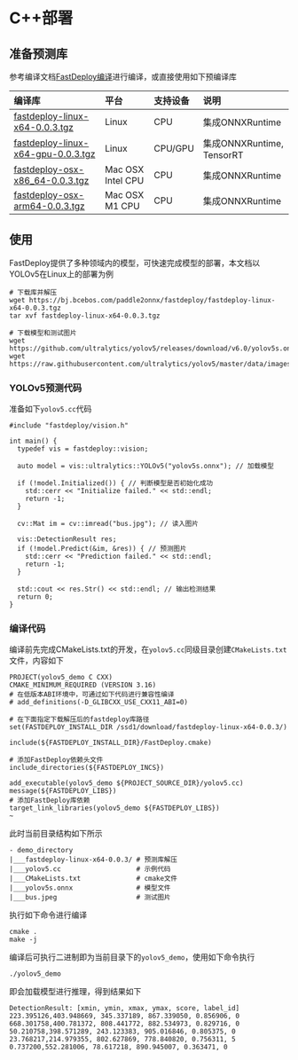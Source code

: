 # C++部署

## 准备预测库

参考编译文档[FastDeploy编译](../compile/README.md)进行编译，或直接使用如下预编译库

| 编译库 | 平台 | 支持设备 | 说明 |
|:------ | :---- | :------- | :----- |
|[fastdeploy-linux-x64-0.0.3.tgz](https://bj.bcebos.com/paddle2onnx/fastdeploy/fastdeploy-linux-x64-0.0.3.tgz) | Linux | CPU | 集成ONNXRuntime |
|[fastdeploy-linux-x64-gpu-0.0.3.tgz](https://bj.bcebos.com/paddle2onnx/fastdeploy/fastdeploy-linux-x64-gpu-0.0.3.tgz) | Linux | CPU/GPU | 集成ONNXRuntime, TensorRT |
|[fastdeploy-osx-x86_64-0.0.3.tgz](https://bj.bcebos.com/paddle2onnx/fastdeploy/fastdeploy-osx-x86_64-0.0.3.tgz) | Mac OSX Intel CPU | CPU | 集成ONNXRuntime |
|[fastdeploy-osx-arm64-0.0.3.tgz](https://bj.bcebos.com/paddle2onnx/fastdeploy/fastdeploy-osx-arm64-0.0.3.tgz) | Mac OSX M1 CPU | CPU | 集成ONNXRuntime |


## 使用

FastDeploy提供了多种领域内的模型，可快速完成模型的部署，本文档以YOLOv5在Linux上的部署为例

```
# 下载库并解压
wget https://bj.bcebos.com/paddle2onnx/fastdeploy/fastdeploy-linux-x64-0.0.3.tgz
tar xvf fastdeploy-linux-x64-0.0.3.tgz

# 下载模型和测试图片
wget https://github.com/ultralytics/yolov5/releases/download/v6.0/yolov5s.onnx
wget https://raw.githubusercontent.com/ultralytics/yolov5/master/data/images/bus.jpg
```

### YOLOv5预测代码

准备如下`yolov5.cc`代码
```
#include "fastdeploy/vision.h"

int main() {
  typedef vis = fastdeploy::vision;

  auto model = vis::ultralytics::YOLOv5("yolov5s.onnx"); // 加载模型

  if (!model.Initialized()) { // 判断模型是否初始化成功
    std::cerr << "Initialize failed." << std::endl;
    return -1;
  }

  cv::Mat im = cv::imread("bus.jpg"); // 读入图片

  vis::DetectionResult res;
  if (!model.Predict(&im, &res)) { // 预测图片
    std::cerr << "Prediction failed." << std::endl;
    return -1;
  }

  std::cout << res.Str() << std::endl; // 输出检测结果
  return 0;
}
```

### 编译代码

编译前先完成CMakeLists.txt的开发，在`yolov5.cc`同级目录创建`CMakeLists.txt`文件，内容如下
```
PROJECT(yolov5_demo C CXX)
CMAKE_MINIMUM_REQUIRED (VERSION 3.16)
# 在低版本ABI环境中，可通过如下代码进行兼容性编译
# add_definitions(-D_GLIBCXX_USE_CXX11_ABI=0)

# 在下面指定下载解压后的fastdeploy库路径
set(FASTDEPLOY_INSTALL_DIR /ssd1/download/fastdeploy-linux-x64-0.0.3/)

include(${FASTDEPLOY_INSTALL_DIR}/FastDeploy.cmake)

# 添加FastDeploy依赖头文件
include_directories(${FASTDEPLOY_INCS})

add_executable(yolov5_demo ${PROJECT_SOURCE_DIR}/yolov5.cc)
message(${FASTDEPLOY_LIBS})
# 添加FastDeploy库依赖
target_link_libraries(yolov5_demo ${FASTDEPLOY_LIBS})
~
```

此时当前目录结构如下所示
```
- demo_directory
|___fastdeploy-linux-x64-0.0.3/ # 预测库解压
|___yolov5.cc                   # 示例代码
|___CMakeLists.txt              # cmake文件
|___yolov5s.onnx                # 模型文件
|___bus.jpeg                    # 测试图片
```

执行如下命令进行编译
```
cmake .
make -j
```
编译后可执行二进制即为当前目录下的`yolov5_demo`，使用如下命令执行
```
./yolov5_demo
```

即会加载模型进行推理，得到结果如下
```
DetectionResult: [xmin, ymin, xmax, ymax, score, label_id]
223.395126,403.948669, 345.337189, 867.339050, 0.856906, 0
668.301758,400.781372, 808.441772, 882.534973, 0.829716, 0
50.210758,398.571289, 243.123383, 905.016846, 0.805375, 0
23.768217,214.979355, 802.627869, 778.840820, 0.756311, 5
0.737200,552.281006, 78.617218, 890.945007, 0.363471, 0
```
